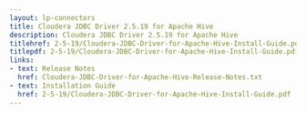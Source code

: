 ```yaml
---
layout: lp-connectors
title: Cloudera JDBC Driver 2.5.19 for Apache Hive
description: Cloudera JDBC Driver 2.5.19 for Apache Hive
titlehref: 2-5-19/Cloudera-JDBC-Driver-for-Apache-Hive-Install-Guide.pdf
titlepdf: 2-5-19/Cloudera-JDBC-Driver-for-Apache-Hive-Install-Guide.pdf
links:
- text: Release Notes
  href: Cloudera-JDBC-Driver-for-Apache-Hive-Release-Notes.txt
- text: Installation Guide
  href: 2-5-19/Cloudera-JDBC-Driver-for-Apache-Hive-Install-Guide.pdf
---
```

